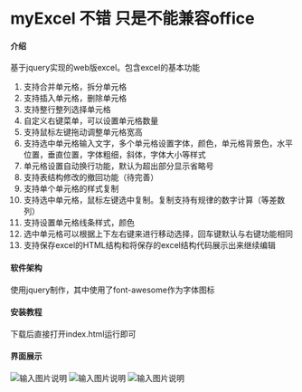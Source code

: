 # myExcel  不错 只是不能兼容office

#### 介绍
基于jquery实现的web版excel。包含excel的基本功能
1. 支持合并单元格，拆分单元格
2. 支持插入单元格，删除单元格
3. 支持整行整列选择单元格
4. 自定义右键菜单，可以设置单元格数量
5. 支持鼠标左键拖动调整单元格宽高
6. 支持选中单元格输入文字，多个单元格设置字体，颜色，单元格背景色，水平位置，垂直位置，字体粗细，斜体，字体大小等样式
7. 单元格设置自动换行功能，默认为超出部分显示省略号
8. 支持表结构修改的撤回功能（待完善）
9. 支持单个单元格的样式复制
10. 支持选中单元格，鼠标左键选中复制。复制支持有规律的数字计算（等差数列）
11. 支持设置单元格线条样式，颜色
12. 选中单元格可以根据上下左右键来进行移动选择，回车键默认与右键功能相同
13. 支持保存excel的HTML结构和将保存的excel结构代码展示出来继续编辑

#### 软件架构
使用jquery制作，其中使用了font-awesome作为字体图标


#### 安装教程

下载后直接打开index.html运行即可

#### 界面展示

![输入图片说明](https://gitee.com/uploads/images/2019/0406/145438_38e53dca_1325113.png "微信截图_20190406134820.png")
![输入图片说明](https://gitee.com/uploads/images/2019/0406/145450_73e79354_1325113.png "微信截图_20190406134906.png")
![输入图片说明](https://gitee.com/uploads/images/2019/0406/145509_c843888f_1325113.png "微信截图_20190406135056.png")

